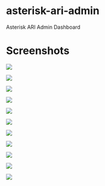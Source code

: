 # asterisk-ari-admin
Asterisk ARI Admin Dashboard

# Screenshots

![](https://raw.githubusercontent.com/amosbah/asterisk-ari-admin/master/Screenshot_1.png)

![](https://raw.githubusercontent.com/amosbah/asterisk-ari-admin/master/Screenshot_2.png)

![](https://raw.githubusercontent.com/amosbah/asterisk-ari-admin/master/Screenshot_3.png)

![](https://raw.githubusercontent.com/amosbah/asterisk-ari-admin/master/Screenshot_4.png)

![](https://raw.githubusercontent.com/amosbah/asterisk-ari-admin/master/Screenshot_5.png)

![](https://raw.githubusercontent.com/amosbah/asterisk-ari-admin/master/Screenshot_6.png)

![](https://raw.githubusercontent.com/amosbah/asterisk-ari-admin/master/Screenshot_7.png)

![](https://raw.githubusercontent.com/amosbah/asterisk-ari-admin/master/Screenshot_8.png)

![](https://raw.githubusercontent.com/amosbah/asterisk-ari-admin/master/Screenshot_9.png)

![](https://raw.githubusercontent.com/amosbah/asterisk-ari-admin/master/Screenshot_11.png)

![](https://raw.githubusercontent.com/amosbah/asterisk-ari-admin/master/Screenshot_13.png)
